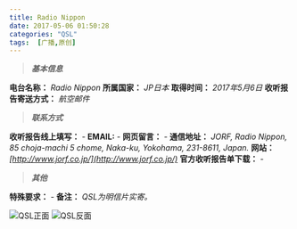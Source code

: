 ```yaml
---
title: Radio Nippon
date: 2017-05-06 01:50:28
categories: "QSL"
tags:  [广播,原创]
---
```

> ***基本信息***

**电台名称：** *Radio Nippon*
**所属国家：** *JP日本*
**取得时间：** *2017年5月6日*
**收听报告寄送方式：** *航空邮件*

<!--more-->

> ***联系方式***

**收听报告线上填写：** *-*
**EMAIL:** *-*
**网页留言：** *-*
**通信地址：** *JORF, Radio Nippon, 85 choja-machi 5 chome, Naka-ku, Yokohama, 231-8611, Japan.*
**网站：** *[http://www.jorf.co.jp/](http://www.jorf.co.jp/)*
**官方收听报告单下载：** *-*

> ***其他***

**特殊要求：** *-*
**备注：** *QSL为明信片实寄。*

![QSL正面](https://cdn-image.ibcl.us/QSL-RadioNippon_20170506/1.jpg "QSL正面")
![QSL反面](https://cdn-image.ibcl.us/QSL-RadioNippon_20170506/2.jpg "QSL反面")